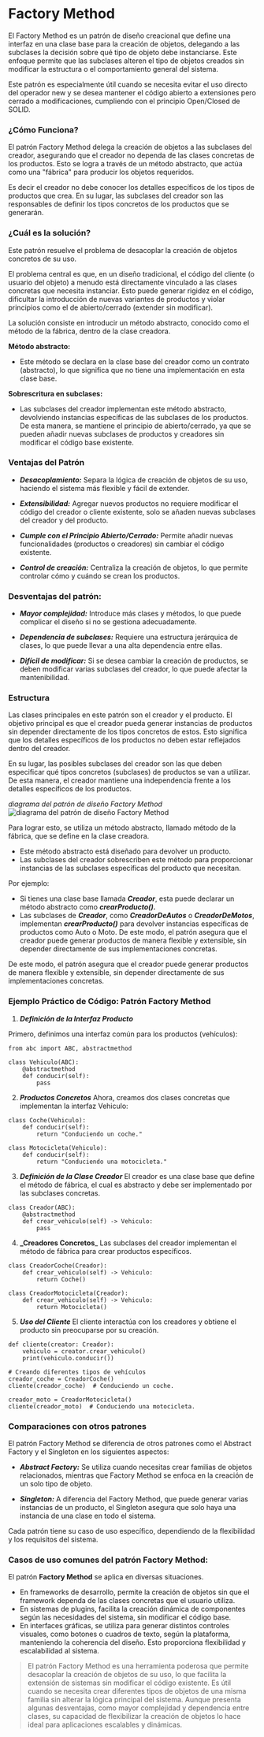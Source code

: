 # Factory Method

El Factory Method es un patrón de diseño creacional que define una interfaz en una clase base para la creación de objetos, delegando a las subclases la decisión sobre qué tipo de objeto debe instanciarse. Este enfoque permite que las subclases alteren el tipo de objetos creados sin modificar la estructura o el comportamiento general del sistema.

Este patrón es especialmente útil cuando se necesita evitar el uso directo del operador new y se desea mantener el código abierto a extensiones pero cerrado a modificaciones, cumpliendo con el principio Open/Closed de SOLID.

### ¿Cómo Funciona?

El patrón Factory Method delega la creación de objetos a las subclases del creador, asegurando que el creador no dependa de las clases concretas de los productos. Esto se logra a través de un método abstracto, que actúa como una "fábrica" para producir los objetos requeridos.

Es decir el creador no debe conocer los detalles específicos de los tipos de productos que crea. En su lugar, las subclases del creador son las responsables de definir los tipos concretos de los productos que se generarán.  

### ¿Cuál es la solución?

Este patrón resuelve el problema de desacoplar la creación de objetos concretos de su uso.

El problema central es que, en un diseño tradicional, el código del cliente (o usuario del objeto) a menudo está directamente vinculado a las clases concretas que necesita instanciar. Esto puede generar rigidez en el código, dificultar la introducción de nuevas variantes de productos y violar principios como el de abierto/cerrado (extender sin modificar).

La solución consiste en introducir un método abstracto, conocido como el método de la fábrica, dentro de la clase creadora.

**Método abstracto:**
* Este método se declara en la clase base del creador como un contrato (abstracto), lo que significa que no tiene una implementación en esta clase base.

**Sobrescritura en subclases:**
* Las subclases del creador implementan este método abstracto, devolviendo instancias específicas de las subclases de los productos. De esta manera, se mantiene el principio de abierto/cerrado, ya que se pueden añadir nuevas subclases de productos y creadores sin modificar el código base existente.

### Ventajas del Patrón

* **_Desacoplamiento:_**
Separa la lógica de creación de objetos de su uso, haciendo el sistema más flexible y fácil de extender.

* **_Extensibilidad:_**
Agregar nuevos productos no requiere modificar el código del creador o cliente existente, solo se añaden nuevas subclases del creador y del producto.

* **_Cumple con el Principio Abierto/Cerrado:_**
Permite añadir nuevas funcionalidades (productos o creadores) sin cambiar el código existente.

* **_Control de creación:_**
Centraliza la creación de objetos, lo que permite controlar cómo y cuándo se crean los productos.

### Desventajas del patrón:

* **_Mayor complejidad:_** Introduce más clases y métodos, lo que puede complicar el diseño si no se gestiona adecuadamente.

* **_Dependencia de subclases:_** Requiere una estructura jerárquica de clases, lo que puede llevar a una alta dependencia entre ellas.

* **_Difícil de modificar:_** Si se desea cambiar la creación de productos, se deben modificar varias subclases del creador, lo que puede afectar la mantenibilidad.

### Estructura

Las clases principales en este patrón son el creador y el producto. El objetivo principal es que el creador pueda generar instancias de productos sin depender directamente de los tipos concretos de estos. Esto significa que los detalles específicos de los productos no deben estar reflejados dentro del creador.

En su lugar, las posibles subclases del creador son las que deben especificar qué tipos concretos (subclases) de productos se van a utilizar. De esta manera, el creador mantiene una independencia frente a los detalles específicos de los productos.

*diagrama del patrón de diseño Factory Method*
![diagrama del patrón de diseño Factory Method](https://upload.wikimedia.org/wikipedia/commons/7/73/Factory_Method.png)

Para lograr esto, se utiliza un método abstracto, llamado método de la fábrica, que se define en la clase creadora.
* Este método abstracto está diseñado para devolver un producto.
* Las subclases del creador sobrescriben este método para proporcionar instancias de las subclases específicas del producto que necesitan.

Por ejemplo:

* Si tienes una clase base llamada **_Creador_**, esta puede declarar un método abstracto como **_crearProducto()._**
* Las subclases de **_Creador_**, como **_CreadorDeAutos_** o **_CreadorDeMotos_**, implementan **_crearProducto()_** para devolver instancias específicas de productos como Auto o Moto.
De este modo, el patrón asegura que el creador puede generar productos de manera flexible y extensible, sin depender directamente de sus implementaciones concretas.

De este modo, el patrón asegura que el creador puede generar productos de manera flexible y extensible, sin depender directamente de sus implementaciones concretas.

### Ejemplo Práctico de Código: Patrón Factory Method

1. **_Definición de la Interfaz Producto_**

Primero, definimos una interfaz común para los productos (vehículos):

```
from abc import ABC, abstractmethod

class Vehiculo(ABC):
    @abstractmethod
    def conducir(self):
        pass
```
2. **_Productos Concretos_**
Ahora, creamos dos clases concretas que implementan la interfaz Vehiculo:

```
class Coche(Vehiculo):
    def conducir(self):
        return "Conduciendo un coche."

class Motocicleta(Vehiculo):
    def conducir(self):
        return "Conduciendo una motocicleta."

```
3. **_Definición de la Clase Creador_**
El creador es una clase base que define el método de fábrica, el cual es abstracto y debe ser implementado por las subclases concretas.

```
class Creador(ABC):
    @abstractmethod
    def crear_vehiculo(self) -> Vehiculo:
        pass

```
4. **_Creadores Concretos**_
Las subclases del creador implementan el método de fábrica para crear productos específicos.

```
class CreadorCoche(Creador):
    def crear_vehiculo(self) -> Vehiculo:
        return Coche()

class CreadorMotocicleta(Creador):
    def crear_vehiculo(self) -> Vehiculo:
        return Motocicleta()

```

5. **_Uso del Cliente_**
El cliente interactúa con los creadores y obtiene el producto sin preocuparse por su creación.
```
def cliente(creator: Creador):
    vehiculo = creator.crear_vehiculo()
    print(vehiculo.conducir())

# Creando diferentes tipos de vehículos
creador_coche = CreadorCoche()
cliente(creador_coche)  # Conduciendo un coche.

creador_moto = CreadorMotocicleta()
cliente(creador_moto)  # Conduciendo una motocicleta.

```
### Comparaciones con otros patrones

El patrón Factory Method se diferencia de otros patrones como el Abstract Factory y el Singleton en los siguientes aspectos:

* **_Abstract Factory:_** Se utiliza cuando necesitas crear familias de objetos relacionados, mientras que Factory Method se enfoca en la creación de un solo tipo de objeto.

* **_Singleton:_** A diferencia del Factory Method, que puede generar varias instancias de un producto, el Singleton asegura que solo haya una instancia de una clase en todo el sistema.

Cada patrón tiene su caso de uso específico, dependiendo de la flexibilidad y los requisitos del sistema.

### Casos de uso comunes del patrón Factory Method:

El patrón **Factory Method** se aplica en diversas situaciones. 
* En frameworks de desarrollo, permite la creación de objetos sin que el framework dependa de las clases concretas que el usuario utiliza. 
* En sistemas de plugins, facilita la creación dinámica de componentes según las necesidades del sistema, sin modificar el código base. 
* En interfaces gráficas, se utiliza para generar distintos controles visuales, como botones o cuadros de texto, según la plataforma, manteniendo la coherencia del diseño. Esto proporciona flexibilidad y escalabilidad al sistema.

> El patrón Factory Method es una herramienta poderosa que permite desacoplar la creación de objetos de su uso, lo que facilita la extensión de sistemas sin modificar el código existente. 
Es útil cuando se necesita crear diferentes tipos de objetos de una misma familia sin alterar la lógica principal del sistema. Aunque presenta algunas desventajas, como mayor complejidad y dependencia entre clases, su capacidad de flexibilizar la creación de objetos lo hace ideal para aplicaciones escalables y dinámicas.
